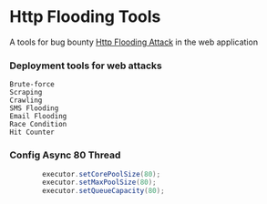 # Http Flooding Tools

A tools for bug bounty [Http Flooding Attack](https://en.wikipedia.org/wiki/HTTP_Flood) in the web application 

### Deployment tools for web attacks 
```
Brute-force
Scraping
Crawling
SMS Flooding
Email Flooding
Race Condition
Hit Counter
```
### Config Async 80 Thread
```java
        executor.setCorePoolSize(80);
        executor.setMaxPoolSize(80);
        executor.setQueueCapacity(80);
```
